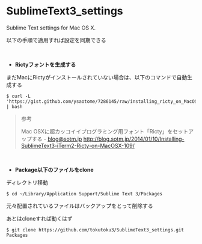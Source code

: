 SublimeText3_settings
=====================

Sublime Text settings for Mac OS X.

以下の手順で適用すれば設定を同期できる

<br>

* **Rictyフォントを生成する**

まだMacにRictyがインストールされていない場合は、以下のコマンドで自動生成する

    $ curl -L 'https://gist.github.com/ysaotome/7286145/raw/installing_ricty_on_MacOSX.sh' | bash

> 参考
> 
> Mac OSXに超カッコイイプログラミング用フォント「Ricty」をセットアップする - blog@sotm.jp
> http://blog.sotm.jp/2014/01/10/Installing-SublimeText3-iTerm2-Ricty-on-MacOSX-109/


<br>

* **Package以下のファイルをclone**

ディレクトリ移動

    $ cd ~/Library/Application Support/Sublime Text 3/Packages

元々配置されているファイルはバックアップをとって削除する

あとはcloneすれば動くはず

    $ git clone https://github.com/tokutoku3/SublimeText3_settings.git Packages
